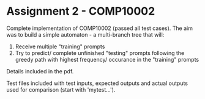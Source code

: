 # Assignment 2 - COMP10002

Complete implementation of COMP10002 (passed all test cases). The aim was to build a simple automaton - a multi-branch tree that will:
1. Receive multiple "training" prompts
2. Try to predict/ complete unfinished "testing" prompts following the 
greedy path with highest frequency/ occurance in the "training" prompts

Details included in the pdf.

Test files included with test inputs, expected outputs and actual outputs
used for comparison (start with 'mytest...').